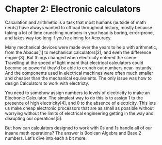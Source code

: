 # Chapter 2: Electronic calculators

Calculation and arithmetic is a task that most humans (outside of math nerds) have always wanted to offload throughout history, mostly because taking a lot of time crunching numbers in your head is boring, error-prone, and takes way too long if you're aiming for Accuracy.

Many mechanical devices were made over the years to help with arithmetic, from the Abacus[1] to mechanical calculators[2], and even the difference engine[3]. But things changed when electricity entered the scene. Travelling at the speed of light meant that electrical calculators could become so powerful they'd be able to crunch out numbers near-instantly. And the components used in electrical machines were often much smaller and cheaper than the mechanical equivalents. The only issue was how to design Calculators to work with electricty.

You need to somehow assign numbers to levels of electricity to make an Electronic Calculator. The simplest way to do this is to assign 1 to the presence of high electricity[4], and 0 to the absence of electricity. This lets us make cheap electronic processors that are as small as possible without worrying without the limits of electrical engineering getting in the way and disrupting our operations[5]. 

But how can calculators designed to work with 0s and 1s handle all of our insane math operations? The answer is Boolean Algebra and Base 2 numbers. Let's dive into each a bit more.
